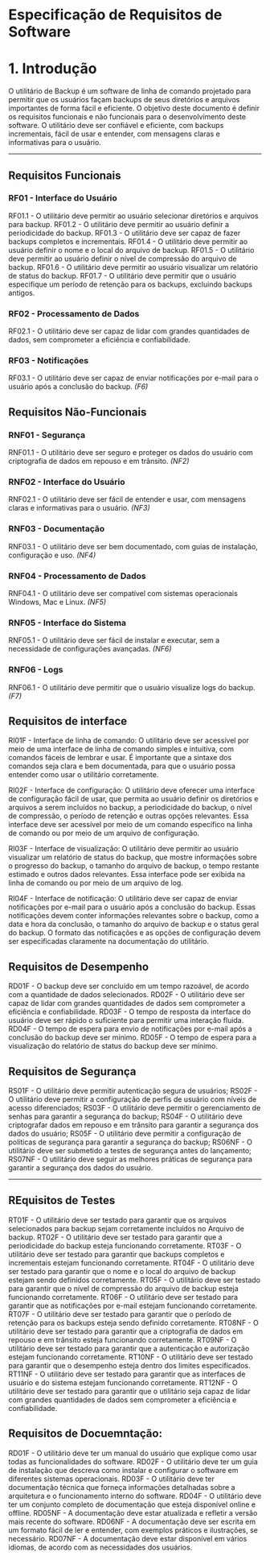 # Especificação de Requisitos de Software

# 1. Introdução

O utilitário de Backup é um software de linha de comando projetado para permitir que os usuários façam backups de seus diretórios e arquivos importantes de forma fácil e eficiente. O objetivo deste documento é definir os requisitos funcionais e não funcionais para o desenvolvimento deste software. O utilitário deve ser confiável e eficiente, com backups incrementais, fácil de usar e entender, com mensagens claras e informativas para o usuário.

---

## Requisitos Funcionais

### RF01 - Interface do Usuário

RF01.1 - O utilitário deve permitir ao usuário selecionar diretórios e arquivos para backup.
RF01.2 - O utilitário deve permitir ao usuário definir a periodicidade do backup.
RF01.3 - O utilitário deve ser capaz de fazer backups completos e incrementais. 
RF01.4 - O utilitário deve permitir ao usuário definir o nome e o local do arquivo de backup. 
RF01.5 - O utilitário deve permitir ao usuário definir o nível de compressão do arquivo de backup. 
RF01.6 - O utilitário deve permitir ao usuário visualizar um relatório de status do backup.
RF01.7 - O utilitário deve permitir que o usuário especifique um período de retenção para os backups, excluindo backups antigos.

### RF02 - Processamento de Dados

RF02.1 - O utilitário deve ser capaz de lidar com grandes quantidades de dados, sem comprometer a eficiência e confiabilidade. 

### RF03 - Notificações

RF03.1 - O utilitário deve ser capaz de enviar notificações por e-mail para o usuário após a conclusão do backup. _(F6)_

## Requisitos Não-Funcionais

### RNF01 - Segurança

RNF01.1 - O utilitário deve ser seguro e proteger os dados do usuário com criptografia de dados em repouso e em trânsito. _(NF2)_

### RNF02 - Interface do Usuário

RNF02.1 - O utilitário deve ser fácil de entender e usar, com mensagens claras e informativas para o usuário. _(NF3)_

### RNF03 - Documentação

RNF03.1 - O utilitário deve ser bem documentado, com guias de instalação, configuração e uso. _(NF4)_

### RNF04 - Processamento de Dados

RNF04.1 - O utilitário deve ser compatível com sistemas operacionais Windows, Mac e Linux. _(NF5)_

### RNF05 - Interface do Sistema

RNF05.1 - O utilitário deve ser fácil de instalar e executar, sem a necessidade de configurações avançadas. _(NF6)_

### RNF06 - Logs

RNF06.1 - O utilitário deve permitir que o usuário visualize logs do backup. _(F7)_

## Requisitos de interface

RI01F - Interface de linha de comando: 
    O utilitário deve ser acessível por meio de uma interface de linha de comando simples e intuitiva, com comandos fáceis de lembrar e usar. É importante que a sintaxe dos comandos seja clara e bem documentada, para que o usuário possa entender como usar o utilitário corretamente.

RI02F - Interface de configuração: 
    O utilitário deve oferecer uma interface de configuração fácil de usar, que permita ao usuário definir os diretórios e arquivos a serem incluídos no backup, a periodicidade do backup, o nível de compressão, o período de retenção e outras opções relevantes. Essa interface deve ser acessível por meio de um comando específico na linha de comando ou por meio de um arquivo de configuração.

RI03F - Interface de visualização: 
    O utilitário deve permitir ao usuário visualizar um relatório de status do backup, que mostre informações sobre o progresso do backup, o tamanho do arquivo de backup, o tempo restante estimado e outros dados relevantes. Essa interface pode ser exibida na linha de comando ou por meio de um arquivo de log.

RI04F - Interface de notificação: 
    O utilitário deve ser capaz de enviar notificações por e-mail para o usuário após a conclusão do backup. Essas notificações devem conter informações relevantes sobre o backup, como a data e hora da conclusão, o tamanho do arquivo de backup e o status geral do backup. O formato das notificações e as opções de configuração devem ser especificadas claramente na documentação do utilitário.

## Requisitos de Desempenho

RD01F - O backup deve ser concluído em um tempo razoável, de acordo com a quantidade de dados selecionados.
RD02F - O utilitário deve ser capaz de lidar com grandes quantidades de dados sem comprometer a eficiência e confiabilidade.
RD03F - O tempo de resposta da interface do usuário deve ser rápido o suficiente para permitir uma interação fluida.
RD04F - O tempo de espera para envio de notificações por e-mail após a conclusão do backup deve ser mínimo.
RD05F - O tempo de espera para a visualização do relatório de status do backup deve ser mínimo.

## Requisitos de Segurança

RS01F - O utilitário deve permitir autenticação segura de usuários;
RS02F - O utilitário deve permitir a configuração de perfis de usuário com níveis de acesso diferenciados;
RS03F - O utilitário deve permitir o gerenciamento de senhas para garantir a segurança do backup;
RS04F - O utilitário deve criptografar dados em repouso e em trânsito para garantir a segurança dos dados do usuário;
RS05F - O utilitário deve permitir a configuração de políticas de segurança para garantir a segurança do backup;
RS06NF - O utilitário deve ser submetido a testes de segurança antes do lançamento;
RS07NF - O utilitário deve seguir as melhores práticas de segurança para garantir a segurança dos dados do usuário.

---

## REquisitos de Testes

RT01F - O utilitário deve ser testado para garantir que os arquivos selecionados para backup sejam corretamente incluídos no Arquivo de backup. 
RT02F - O utilitário deve ser testado para garantir que a periodicidade do backup esteja funcionando corretamente. 
RT03F - O utilitário deve ser testado para garantir que backups completos e incrementais estejam funcionando corretamente. 
RT04F - O utilitário deve ser testado para garantir que o nome e o local do arquivo de backup estejam sendo definidos corretamente. 
RT05F - O utilitário deve ser testado para garantir que o nível de compressão do arquivo de backup esteja funcionando corretamente. 
RT06F - O utilitário deve ser testado para garantir que as notificações por e-mail estejam funcionando corretamente.
RT07F - O utilitário deve ser testado para garantir que o período de retenção para os backups esteja sendo definido corretamente. 
RT08NF - O utilitário deve ser testado para garantir que a criptografia de dados em repouso e em trânsito esteja funcionando corretamente. 
RT09NF - O utilitário deve ser testado para garantir que a autenticação e autorização estejam funcionando corretamente. 
RT10NF - O utilitário deve ser testado para garantir que o desempenho esteja dentro dos limites especificados. 
RT11NF - O utilitário deve ser testado para garantir que as interfaces de usuário e do sistema estejam funcionando corretamente. 
RT12NF - O utilitário deve ser testado para garantir que o utilitário seja capaz de lidar com grandes quantidades de dados sem comprometer a eficiência e confiabilidade.


## Requisitos de Docuemntação:

RD01F - O utilitário deve ter um manual do usuário que explique como usar todas as funcionalidades do software.
RD02F - O utilitário deve ter um guia de instalação que descreva como instalar e configurar o software em diferentes sistemas operacionais.
RD03F - O utilitário deve ter documentação técnica que forneça informações detalhadas sobre a arquitetura e o funcionamento interno do software.
RD04F - O utilitário deve ter um conjunto completo de documentação que esteja disponível online e offline.
RD05NF - A documentação deve estar atualizada e refletir a versão mais recente do software.
RD06NF - A documentação deve ser escrita em um formato fácil de ler e entender, com exemplos práticos e ilustrações, se necessário.
RD07NF - A documentação deve estar disponível em vários idiomas, de acordo com as necessidades dos usuários.
